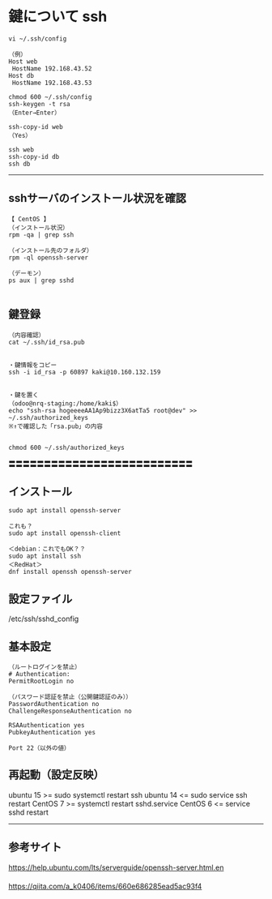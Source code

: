 # 鍵について  ssh

```
vi ~/.ssh/config

（例）
Host web
 HostName 192.168.43.52
Host db
 HostName 192.168.43.53
```
```
chmod 600 ~/.ssh/config
ssh-keygen -t rsa
（Enter→Enter）

ssh-copy-id web
（Yes）

ssh web
ssh-copy-id db
ssh db
```

_________________________________________________

## sshサーバのインストール状況を確認
```
【 CentOS 】
（インストール状況）
rpm -qa | grep ssh

（インストール先のフォルダ）
rpm -ql openssh-server

（デーモン）
ps aux | grep sshd


```


## 鍵登録
```
（内容確認）
cat ~/.ssh/id_rsa.pub


・鍵情報をコピー
ssh -i id_rsa -p 60897 kaki@10.160.132.159 


・鍵を置く
（odoo@nrq-staging:/home/kaki$）
echo "ssh-rsa hogeeeeAA1Ap9bizz3X6atTa5 root@dev" >> ~/.ssh/authorized_keys 
※↑で確認した「rsa.pub」の内容


chmod 600 ~/.ssh/authorized_keys
```

〓〓〓〓〓〓〓〓〓〓〓〓〓〓〓〓〓〓〓〓〓〓〓〓〓〓

## インストール
```
sudo apt install openssh-server

これも？
sudo apt install openssh-client

＜debian：これでもOK？？
sudo apt install ssh
＜RedHat＞
dnf install openssh openssh-server

```

## 設定ファイル
 /etc/ssh/sshd_config 


## 基本設定
```
（ルートログインを禁止）
# Authentication:
PermitRootLogin no

（パスワード認証を禁止（公開鍵認証のみ））
PasswordAuthentication no
ChallengeResponseAuthentication no

RSAAuthentication yes
PubkeyAuthentication yes

Port 22（以外の値）
```

## 再起動（設定反映）
ubuntu 15 >= sudo systemctl restart ssh
ubuntu 14 <= sudo service ssh restart
CentOS 7  >= systemctl restart sshd.service
CentOS 6  <= service sshd restart
___________________
## 参考サイト
https://help.ubuntu.com/lts/serverguide/openssh-server.html.en  
　  
https://qiita.com/a_k0406/items/660e686285ead5ac93f4
